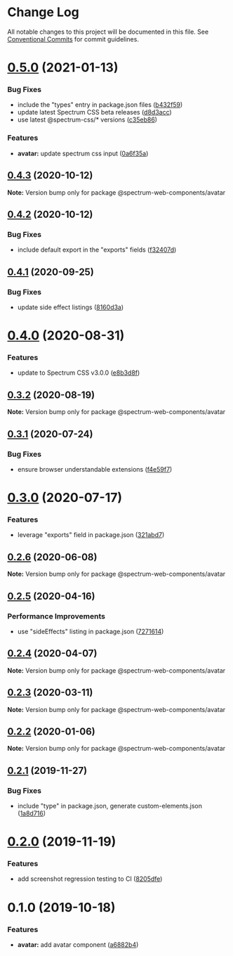 # Change Log

All notable changes to this project will be documented in this file.
See [Conventional Commits](https://conventionalcommits.org) for commit guidelines.

# [0.5.0](https://github.com/adobe/spectrum-web-components/compare/@spectrum-web-components/avatar@0.4.3...@spectrum-web-components/avatar@0.5.0) (2021-01-13)

### Bug Fixes

-   include the "types" entry in package.json files ([b432f59](https://github.com/adobe/spectrum-web-components/commit/b432f5982b3b79f80af12f6d0312cbe2285e608b))
-   update latest Spectrum CSS beta releases ([d8d3acc](https://github.com/adobe/spectrum-web-components/commit/d8d3acc86de31e58219db6ba2a9d045b83cbe103))
-   use latest @spectrum-css/\* versions ([c35eb86](https://github.com/adobe/spectrum-web-components/commit/c35eb86defd89a0c36b5ea186f6d40f20851b5e5))

### Features

-   **avatar:** update spectrum css input ([0a6f35a](https://github.com/adobe/spectrum-web-components/commit/0a6f35a2729edb62df2fcaae10dc5f6770072d53))

## [0.4.3](https://github.com/adobe/spectrum-web-components/compare/@spectrum-web-components/avatar@0.4.2...@spectrum-web-components/avatar@0.4.3) (2020-10-12)

**Note:** Version bump only for package @spectrum-web-components/avatar

## [0.4.2](https://github.com/adobe/spectrum-web-components/compare/@spectrum-web-components/avatar@0.4.1...@spectrum-web-components/avatar@0.4.2) (2020-10-12)

### Bug Fixes

-   include default export in the "exports" fields ([f32407d](https://github.com/adobe/spectrum-web-components/commit/f32407d7bbfd18e72c35b6f27740549e79957858))

## [0.4.1](https://github.com/adobe/spectrum-web-components/compare/@spectrum-web-components/avatar@0.4.0...@spectrum-web-components/avatar@0.4.1) (2020-09-25)

### Bug Fixes

-   update side effect listings ([8160d3a](https://github.com/adobe/spectrum-web-components/commit/8160d3ab2c4f5ea11ac40897a5cf1fdaa357f4a8))

# [0.4.0](https://github.com/adobe/spectrum-web-components/compare/@spectrum-web-components/avatar@0.3.2...@spectrum-web-components/avatar@0.4.0) (2020-08-31)

### Features

-   update to Spectrum CSS v3.0.0 ([e8b3d8f](https://github.com/adobe/spectrum-web-components/commit/e8b3d8f75c77c04b4d7af126b91b0f6ad2a40742))

## [0.3.2](https://github.com/adobe/spectrum-web-components/compare/@spectrum-web-components/avatar@0.3.1...@spectrum-web-components/avatar@0.3.2) (2020-08-19)

**Note:** Version bump only for package @spectrum-web-components/avatar

## [0.3.1](https://github.com/adobe/spectrum-web-components/compare/@spectrum-web-components/avatar@0.3.0...@spectrum-web-components/avatar@0.3.1) (2020-07-24)

### Bug Fixes

-   ensure browser understandable extensions ([f4e59f7](https://github.com/adobe/spectrum-web-components/commit/f4e59f76f86369593810463c6406565e28ad97e9))

# [0.3.0](https://github.com/adobe/spectrum-web-components/compare/@spectrum-web-components/avatar@0.2.6...@spectrum-web-components/avatar@0.3.0) (2020-07-17)

### Features

-   leverage "exports" field in package.json ([321abd7](https://github.com/adobe/spectrum-web-components/commit/321abd7b7e78ccd9157cff75a1fa3dbd06e81f79))

## [0.2.6](https://github.com/adobe/spectrum-web-components/compare/@spectrum-web-components/avatar@0.2.5...@spectrum-web-components/avatar@0.2.6) (2020-06-08)

**Note:** Version bump only for package @spectrum-web-components/avatar

## [0.2.5](https://github.com/adobe/spectrum-web-components/compare/@spectrum-web-components/avatar@0.2.4...@spectrum-web-components/avatar@0.2.5) (2020-04-16)

### Performance Improvements

-   use "sideEffects" listing in package.json ([7271614](https://github.com/adobe/spectrum-web-components/commit/7271614c0ca3ccf3566583bb59467eb15a6199cd))

## [0.2.4](https://github.com/adobe/spectrum-web-components/compare/@spectrum-web-components/avatar@0.2.3...@spectrum-web-components/avatar@0.2.4) (2020-04-07)

**Note:** Version bump only for package @spectrum-web-components/avatar

## [0.2.3](https://github.com/adobe/spectrum-web-components/compare/@spectrum-web-components/avatar@0.2.2...@spectrum-web-components/avatar@0.2.3) (2020-03-11)

**Note:** Version bump only for package @spectrum-web-components/avatar

## [0.2.2](https://github.com/adobe/spectrum-web-components/compare/@spectrum-web-components/avatar@0.2.1...@spectrum-web-components/avatar@0.2.2) (2020-01-06)

**Note:** Version bump only for package @spectrum-web-components/avatar

## [0.2.1](https://github.com/adobe/spectrum-web-components/compare/@spectrum-web-components/avatar@0.2.0...@spectrum-web-components/avatar@0.2.1) (2019-11-27)

### Bug Fixes

-   include "type" in package.json, generate custom-elements.json ([1a8d716](https://github.com/adobe/spectrum-web-components/commit/1a8d716))

# [0.2.0](https://github.com/adobe/spectrum-web-components/compare/@spectrum-web-components/avatar@0.1.0...@spectrum-web-components/avatar@0.2.0) (2019-11-19)

### Features

-   add screenshot regression testing to CI ([8205dfe](https://github.com/adobe/spectrum-web-components/commit/8205dfe))

# 0.1.0 (2019-10-18)

### Features

-   **avatar:** add avatar component ([a6882b4](https://github.com/adobe/spectrum-web-components/commit/a6882b4))
